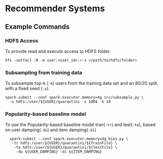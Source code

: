 # Recommender Systems

## Example Commands

### HDFS Access

To provide read and execute access to HDFS folder.

```shell
hfs -setfacl -R -m user:<user_id>:r-x </path/to/hdfs/folder>
```

### Subsampling from training data

To subsample top-k (`-k`) users from the training data set and an 80/20 split,
with a fixed seed (`-s`).

```shell
spark-submit --conf spark.executor.memory=4g src/subsample.py \
  -o hdfs:/user/${USER}/quarantini -s 1004 -k 10
```


### Popularity-based baseline model

To use the Popularity-based baseline model tran(`-tr`) and test(`-te`),
based on user damping(`-du`) and item damping(`-di`)

```shell
  spark-submit --conf spark.executor.memory=4g bias.py \
   -tr hdfs:/user/${USER}/quarantini/${TrainFile} \
    -te hdfs:/user/${USER}/quarantini/${TestFile} \
     -du ${USER_DAMPING} -di ${ITEM_DAMPING}
```